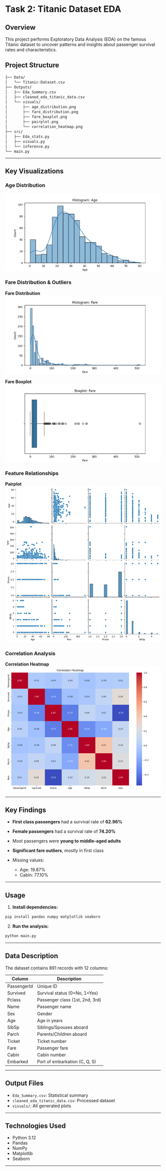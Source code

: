 # Task 2: Titanic Dataset EDA

## Overview
This project performs Exploratory Data Analysis (EDA) on the famous Titanic dataset to uncover patterns and insights about passenger survival rates and characteristics.

## Project Structure

```
├── Data/
│   └── Titanic-Dataset.csv
├── Outputs/
│   ├── Eda_Summary.csv
│   ├── cleaned_eda_titanic_data.csv
│   └── visuals/
│       ├── age_distribution.png
│       ├── fare_distribution.png
│       ├── fare_boxplot.png
│       ├── pairplot.png
│       └── correlation_heatmap.png
├── src/
│   ├── Eda_stats.py
│   ├── visuals.py
│   └── inference.py
└── main.py
```

---

## Key Visualizations

### Age Distribution

![Age Distribution](outputs/visuals/hist_Age.png)

### Fare Distribution & Outliers

**Fare Distribution**
![Fare Distribution](outputs/visuals/hist_Fare.png)

**Fare Boxplot**
![Fare Boxplot](outputs/visuals/boxplot_Fare.png)

### Feature Relationships

**Pairplot**
![Pairplot](outputs/visuals/pairplot.png)

### Correlation Analysis

**Correlation Heatmap**
![Correlation Heatmap](outputs/visuals/correlation_heatmap.png)

---

## Key Findings

* **First class passengers** had a survival rate of **62.96%**
* **Female passengers** had a survival rate of **74.20%**
* Most passengers were **young to middle-aged adults**
* **Significant fare outliers**, mostly in first class
* Missing values:

  * Age: 19.87%
  * Cabin: 77.10%

---

## Usage

1. **Install dependencies:**

```bash
pip install pandas numpy matplotlib seaborn
```

2. **Run the analysis:**

```bash
python main.py
```

---

## Data Description

The dataset contains 891 records with 12 columns:

| Column      | Description                     |
| ----------- | ------------------------------- |
| PassengerId | Unique ID                       |
| Survived    | Survival status (0=No, 1=Yes)   |
| Pclass      | Passenger class (1st, 2nd, 3rd) |
| Name        | Passenger name                  |
| Sex         | Gender                          |
| Age         | Age in years                    |
| SibSp       | Siblings/Spouses aboard         |
| Parch       | Parents/Children aboard         |
| Ticket      | Ticket number                   |
| Fare        | Passenger fare                  |
| Cabin       | Cabin number                    |
| Embarked    | Port of embarkation (C, Q, S)   |

---

## Output Files

* `Eda_Summary.csv`: Statistical summary
* `cleaned_eda_titanic_data.csv`: Processed dataset
* `visuals/`: All generated plots

---

## Technologies Used

* Python 3.12
* Pandas
* NumPy
* Matplotlib
* Seaborn

---